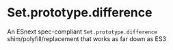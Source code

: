 # Set.prototype.difference
An ESnext spec-compliant `Set.prototype.difference` shim/polyfill/replacement that works as far down as ES3
